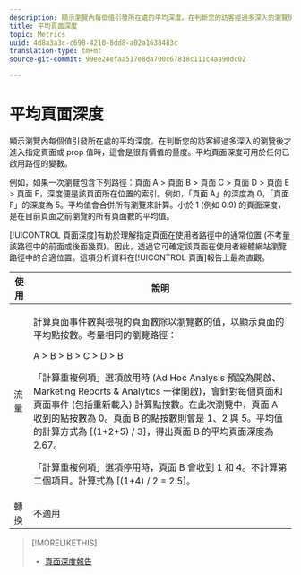 ```yaml
---
description: 顯示瀏覽內每個值引發所在處的平均深度。在判斷您的訪客經過多深入的瀏覽後才進入指定頁面或 prop 值時，這會是很有價值的量度。平均頁面深度可用於任何已啟用路徑的變數。
title: 平均頁面深度
topic: Metrics
uuid: 4d8a3a3c-c698-4210-8dd8-a02a1638483c
translation-type: tm+mt
source-git-commit: 99ee24efaa517e8da700c67818c111c4aa90dc02

---
```



# 平均頁面深度

顯示瀏覽內每個值引發所在處的平均深度。在判斷您的訪客經過多深入的瀏覽後才進入指定頁面或 prop 值時，這會是很有價值的量度。平均頁面深度可用於任何已啟用路徑的變數。

例如，如果一次瀏覽包含下列路徑：頁面 A > 頁面 B > 頁面 C > 頁面 D > 頁面 E > 頁面 F，深度便是該頁面所在位置的索引。例如，「頁面 A」的深度為 0，「頁面 F」的深度為 5。平均值會合併所有瀏覽來計算。小於 1 (例如 0.9) 的頁面深度，是在目前頁面之前瀏覽的所有頁面數的平均值。

[!UICONTROL 頁面深度]有助於理解指定頁面在使用者路徑中的通常位置 (不考量該路徑中的前面或後面幾頁)。因此，透過它可確定該頁面在使用者總體網站瀏覽路徑中的合適位置。這項分析資料在[!UICONTROL 頁面]報告上最為直觀。

<table id="table_E92B185A487C40E28C70EA30EDF73A40"> 
 <thead> 
  <tr> 
   <th colname="col1" class="entry"> 使用 </th> 
   <th colname="col2" class="entry"> 說明 </th> 
  </tr> 
 </thead>
 <tbody> 
  <tr> 
   <td colname="col1"> 流量 </td> 
   <td colname="col2"> <p>計算頁面事件數與檢視的頁面數除以瀏覽數的值，以顯示頁面的平均點按數。考量相同的瀏覽路徑： </p> <p>A &gt; B &gt; B &gt; C &gt; D &gt; B </p> <p>「計算重複例項」選項啟用時 (Ad Hoc Analysis 預設為開啟、Marketing Reports &amp; Analytics 一律開啟)，會針對每個頁面和頁面事件 (包括重新載入) 計算點按數。在此次瀏覽中，頁面 A 收到的點按數為 0。頁面 B 的點按數則會是 1、2 與 5。平均值的計算方式為 [(1+2+5) / 3]，得出頁面 B 的平均頁面深度為 2.67。 </p> <p>「計算重複例項」選項停用時，頁面 B 會收到 1 和 4。不計算第二個項目。計算式為 [(1+4) / 2 = 2.5]。 </p> </td> 
  </tr> 
  <tr> 
   <td colname="col1"> 轉換 </td> 
   <td colname="col2"> 不適用 </td> 
  </tr> 
 </tbody> 
</table>

>[!MORELIKETHIS]
>
>* [頁面深度報告](/help/components/c-variables/dimensionslist/reports-page-depth.md)

